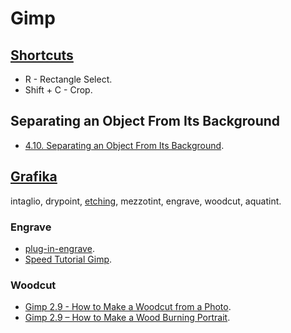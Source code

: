 # Gimp

## [Shortcuts](http://gimptips.com/articles/gimp-keyboard-shortcuts)
* R - Rectangle Select.
* Shift + C - Crop.

## Separating an Object From Its Background
* [4.10. Separating an Object From Its Background](https://docs.gimp.org/en/gimp-tutorial-quickie-separate.html).

## [Grafika](https://lv.wikipedia.org/wiki/Grafika)
intaglio, drypoint, [etching](http://www.paintshopprotutorials.co.uk/html/etching_photo_effect_gimp_.html), mezzotint, engrave, woodcut, aquatint.

### Engrave
* [plug-in-engrave](https://docs.gimp.org/en/plug-in-engrave.html).
* [Speed Tutorial Gimp](https://www.youtube.com/watch?v=zkl4MOWPFD8).

### Woodcut
* [Gimp 2.9 - How to Make a Woodcut from a Photo](https://www.youtube.com/watch?v=15ovBTK5JVU).
* [Gimp 2.9 – How to Make a Wood Burning Portrait](https://www.youtube.com/watch?v=e9MsFAaZD8s).
